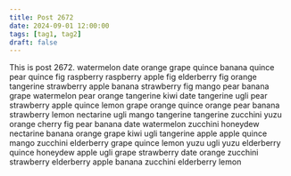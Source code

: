 ```yaml
---
title: Post 2672
date: 2024-09-01 12:00:00
tags: [tag1, tag2]
draft: false
---
```

This is post 2672.
watermelon
date
orange
grape
quince
banana
quince
pear
quince
fig
raspberry
raspberry
apple
fig
elderberry
fig
orange
tangerine
strawberry
apple
banana
strawberry
fig
mango
pear
banana
grape
watermelon
pear
orange
tangerine
kiwi
date
tangerine
ugli
pear
strawberry
apple
quince
lemon
grape
orange
quince
orange
pear
banana
strawberry
lemon
nectarine
ugli
mango
tangerine
tangerine
zucchini
yuzu
orange
cherry
fig
pear
banana
date
watermelon
zucchini
honeydew
nectarine
banana
orange
grape
kiwi
ugli
tangerine
apple
apple
quince
mango
zucchini
elderberry
grape
quince
lemon
yuzu
ugli
yuzu
elderberry
quince
honeydew
apple
ugli
grape
strawberry
date
orange
zucchini
strawberry
elderberry
apple
banana
zucchini
elderberry
lemon
